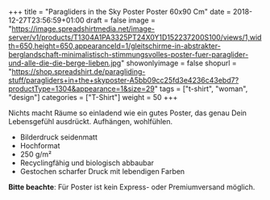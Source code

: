 +++
title = "Paragliders in the Sky Poster Poster 60x90 Cm"
date = 2018-12-27T23:56:59+01:00
draft = false
image = "https://image.spreadshirtmedia.net/image-server/v1/products/T1304A1PA3325PT24X0Y1D152237200S100/views/1,width=650,height=650,appearanceId=1/gleitschirme-in-abstrakter-berglandschaft-minimalistisch-stimmungsvolles-poster-fuer-paraglider-und-alle-die-die-berge-lieben.jpg"
showonlyimage = false
shopurl = "https://shop.spreadshirt.de/paragliding-stuff/paragliders+in+the+skyposter-A5bb09cc25fd3e4236c43ebd7?productType=1304&appearance=1&size=29"
tags = ["t-shirt", "woman", "design"]
categories = ["T-Shirt"]
weight = 50
+++

Nichts macht R&#xE4;ume so einladend wie ein gutes Poster, das genau Dein Lebensgef&#xFC;hl ausdr&#xFC;ckt. Aufh&#xE4;ngen, wohlf&#xFC;hlen.
<ul class="" listmce""="">
<li>
Bilderdruck seidenmatt
</li>
<li>
Hochformat
</li>
<li>
250 g/m&#xB2;
</li>
<li>
Recyclingf&#xE4;hig und biologisch abbaubar
</li>
<li>
Gestochen scharfer Druck mit lebendigen Farben
</li>
</ul>
<strong>Bitte beachte</strong>: F&#xFC;r Poster ist kein Express- oder Premiumversand m&#xF6;glich.